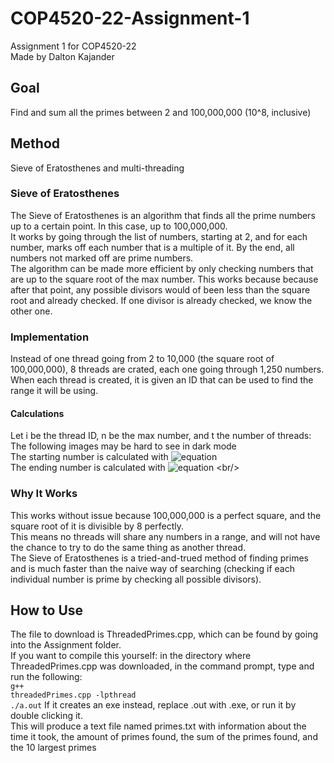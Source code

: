 # COP4520-22-Assignment-1
Assignment 1 for COP4520-22 <br/>
Made by Dalton Kajander

## Goal
Find and sum all the primes between 2 and 100,000,000 (10^8, inclusive)

## Method
Sieve of Eratosthenes and multi-threading

### Sieve of Eratosthenes
The Sieve of Eratosthenes is an algorithm that finds all the prime numbers up to a certain point. In this case, up to 100,000,000. <br/>
It works by going through the list of numbers, starting at 2, and for each number, marks off each number that is a multiple of it. 
By the end, all numbers not marked off are prime numbers. <br/>
The algorithm can be made more efficient by only checking numbers that are up to the square root of the max number. This works because because after that point, any possible divisors would of been less than the square root and already checked. If one divisor is already checked, we know the other one. <br/>

### Implementation
Instead of one thread going from 2 to 10,000 (the square root of 100,000,000), 8 threads are crated, each one going through 1,250 numbers. <br/>
When each thread is created, it is given an ID that can be used to find the range it will be using. <br/>

#### Calculations
Let i be the thread ID, n be the max number, and t the number of threads: <br/>
The following images may be hard to see in dark mode <br/>
The starting number is calculated with ![equation](https://latex.codecogs.com/svg.image?%5Cfrac%7Bi*n%7D%7Bt%7D) <br />
The ending number is calculated with ![equation](https://latex.codecogs.com/svg.image?%5Cfrac%7Bn(i&plus;1)%7D%7Bt%7D-1) <br/>

### Why It Works
This works without issue because 100,000,000 is a perfect square, and the square root of it is divisible by 8 perfectly. <br/>
This means no threads will share any numbers in a range, and will not have the chance to try to do the same thing as another thread. <br/>
The Sieve of Eratosthenes is a tried-and-trued method of finding primes and is much faster than the naive way of searching (checking if each individual number is prime by checking all possible divisors). 

## How to Use
The file to download is ThreadedPrimes.cpp, which can be found by going into the Assignment folder. <br/>
If you want to compile this yourself: in the directory where ThreadedPrimes.cpp was downloaded, in the command prompt, type and run the following: <br/>
<code>g++ threadedPrimes.cpp -lpthread</code><br/>
<code>./a.out</code> If it creates an exe instead, replace .out with .exe, or run it by double clicking it. <br/>
This will produce a text file named primes.txt with information about the time it took, the amount of primes found, the sum of the primes found, and the 10 largest primes <br/>